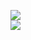 [![](https://img.shields.io/badge/Made%20With-Github%20Spray-lightgrey.svg?style=for-the-badge&logo=github)](https://github.com/Annihil/github-spray#8647)  
[![](https://i.imgur.com/2DrTn0Z.gif)](https://github.com/Annihil/github-spray)